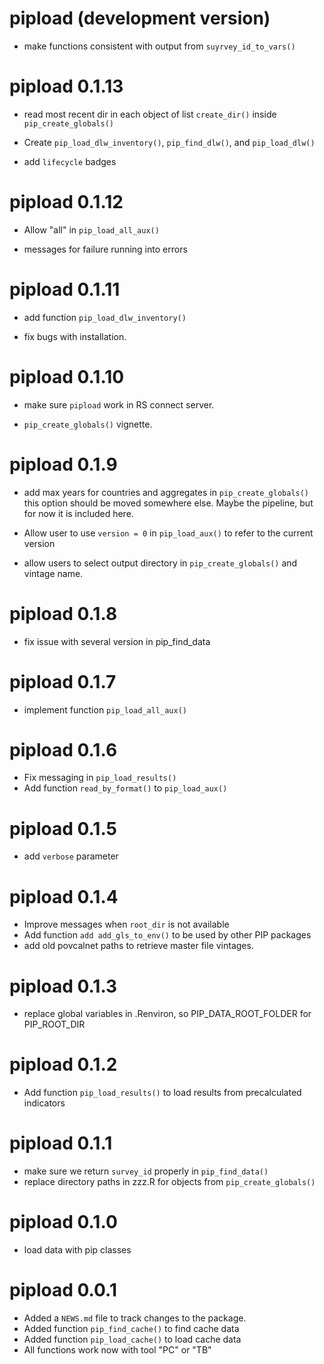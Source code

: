 # pipload (development version)

* make functions consistent with output from `suyrvey_id_to_vars()`

# pipload 0.1.13
* read most recent dir in each object of list `create_dir()` inside `pip_create_globals()`

* Create `pip_load_dlw_inventory()`, `pip_find_dlw()`, and `pip_load_dlw()`

* add `lifecycle` badges


# pipload 0.1.12
* Allow "all" in `pip_load_all_aux()`

* messages for failure running into errors

# pipload 0.1.11
* add function `pip_load_dlw_inventory()`

* fix bugs with installation. 

# pipload 0.1.10
* make sure `pipload` work in RS connect server. 

* `pip_create_globals()` vignette.

# pipload 0.1.9
* add max years for countries and aggregates in `pip_create_globals()` this 
option should be moved somewhere else. Maybe the pipeline, but for now it is 
included here. 

* Allow user to use `version = 0` in `pip_load_aux()` to refer to the current 
version

* allow users to select output directory in `pip_create_globals()`  and vintage
name.

# pipload 0.1.8
* fix issue with several version in pip_find_data

# pipload 0.1.7
* implement function `pip_load_all_aux()`

# pipload 0.1.6
* Fix messaging in `pip_load_results()`
* Add function `read_by_format()` to `pip_load_aux()`

# pipload 0.1.5
* add `verbose` parameter

# pipload 0.1.4
* Improve messages when `root_dir` is not available
* Add function `add add_gls_to_env()` to be used by other PIP packages
* add old povcalnet paths to retrieve master file vintages.

# pipload 0.1.3
* replace global variables in .Renviron, so  PIP_DATA_ROOT_FOLDER for PIP_ROOT_DIR

# pipload 0.1.2
* Add function `pip_load_results()` to load results from precalculated indicators

# pipload 0.1.1
* make sure we return `survey_id` properly in `pip_find_data()`
* replace directory paths in zzz.R for objects from `pip_create_globals()`

# pipload 0.1.0
* load data with pip classes

# pipload 0.0.1

* Added a `NEWS.md` file to track changes to the package.
* Added function `pip_find_cache()` to find cache data
* Added function `pip_load_cache()` to load cache data
* All functions work now with tool "PC" or "TB"

